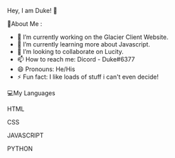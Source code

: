 Hey, I am Duke! 👋

💫About Me :
- 🔭 I’m currently working on the Glacier Client Website.
- 🌱 I’m currently learning more about Javascript.
- 👯 I’m looking to collaborate on Lucity.
- 📫 How to reach me: Dicord - Duke#6377
- 😄 Pronouns: He/His
- ⚡ Fun fact: I like loads of stuff i can't even decide!

💻My Languages

HTML 

CSS 

JAVASCRIPT 

PYTHON


